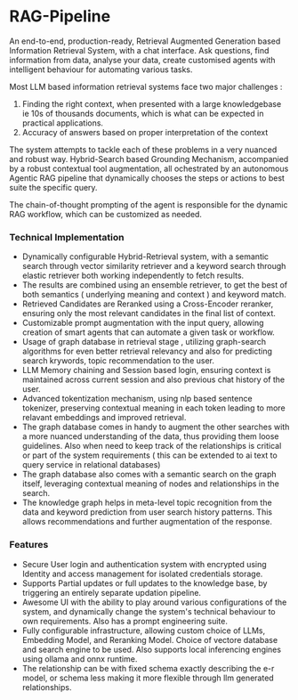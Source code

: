 # RAG-Pipeline

An end-to-end, production-ready, Retrieval Augmented Generation based Information Retrieval System, with a chat interface. Ask questions, find information from data, analyse your data, create customised agents with intelligent behaviour for automating various tasks.


Most LLM based information retrieval systems face two major challenges :

1. Finding the right context, when presented with a large knowledgebase ie 10s of thousands documents, which is what can be expected in practical applications.
2. Accuracy of answers based on proper interpretation of the context

The system attempts to tackle each of these problems in a very nuanced and robust way. Hybrid-Search based Grounding Mechanism, accompanied by a robust contextual tool augmentation, all ochestrated by an autonomous Agentic RAG pipeline that dynamically chooses the steps or actions to best suite the specific query. 

The chain-of-thought prompting of the agent is responsible for the dynamic RAG workflow, which can be customized as needed.


### Technical Implementation

- Dynamically configurable Hybrid-Retrieval system, with a semantic search through vector similarity retriever and a keyword search through elastic retriever both working independently to fetch results.
- The results are combined using an ensemble retriever, to get the best of both semantics ( underlying meaning and context ) and keyword match.
- Retrieved Candidates are Reranked using a Cross-Encoder reranker, ensuring only the most relevant candidates in the final list of context.
- Customizable prompt augmentation with the input query, allowing creation of smart agents that can automate a given task or workflow.
- Usage of graph database in retrieval stage , utilizing graph-search algorithms for even better retrieval relevancy and also for predicting search krywords, topic recommendation to the user.
- LLM Memory chaining and Session based login, ensuring context is maintained across current session and also previous chat history of the user.
- Advanced tokentization mechanism, using nlp based sentence tokenizer, preserving contextual meaning in each token leading to more relavant embeddings and improved retrieval.
- The graph database comes in handy to augment the other searches with a more nuanced understanding of the data, thus providing them loose guidelines. Also when need to keep track of the relationships is critical or part of the system requirements ( this can be extended to ai text to query service in relational databases)
- The graph database also comes with a semantic search on the graph itself, leveraging contextual meaning of nodes and relationships in the search.
- The knowledge graph helps in meta-level topic recognition from the data and keyword prediction from user search history patterns. This allows recommendations and further augmentation of the response.


### Features
- Secure User login and authentication system with encrypted using Identity and access management for isolated credentials storage.
- Supports Partial updates or full updates to the knowledge base, by triggering an entirely separate updation pipeline.
- Awesome UI with the ability to play around various configurations of the system, and dynamically change the system's technical behaviour to own requirements. Also has a prompt engineering suite.
- Fully configurable infrastructure, allowing custom choice of LLMs, Embedding Model, and Reranking Model. Choice of vectore database and search engine to be used. Also supports local inferencing engines using ollama and onnx runtime.
- The relationship can be with fixed schema exactly describing the e-r model, or schema less making it more flexible through llm generated relationships.

